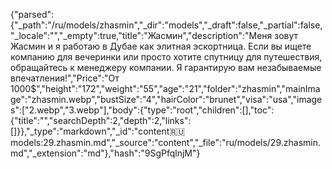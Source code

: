 {"parsed":{"_path":"/ru/models/zhasmin","_dir":"models","_draft":false,"_partial":false,"_locale":"","_empty":true,"title":"Жасмин","description":"Меня зовут Жасмин и я работаю в Дубае как элитная эскортница. Если вы ищете компанию для вечеринки или просто хотите спутницу для путешествия, обращайтесь к менеджеру компании. Я гарантирую вам незабываемые впечатления!","Price":"От 1000$","height":"172","weight":"55","age":"21","folder":"zhasmin","mainImage":"zhasmin.webp","bustSize":"4","hairColor":"brunet","visa":"usa","images":["2.webp","3.webp"],"body":{"type":"root","children":[],"toc":{"title":"","searchDepth":2,"depth":2,"links":[]}},"_type":"markdown","_id":"content:ru:models:29.zhasmin.md","_source":"content","_file":"ru/models/29.zhasmin.md","_extension":"md"},"hash":"9SgPfqlnjM"}